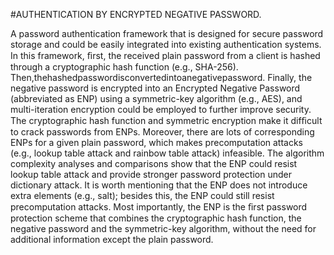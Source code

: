 #AUTHENTICATION BY ENCRYPTED NEGATIVE PASSWORD.

 A password authentication framework that is designed for secure password storage and could be easily integrated into existing authentication systems.
  In this framework, ﬁrst, the received plain password from a client is hashed through a cryptographic hash function (e.g., SHA-256). 
  Then,thehashedpasswordisconvertedintoanegativepassword. 
Finally, the negative password is encrypted into an Encrypted Negative Password (abbreviated as ENP) using a symmetric-key algorithm (e.g., AES), and multi-iteration encryption could be employed to further improve security.
 The cryptographic hash function and symmetric encryption make it difﬁcult to crack passwords from ENPs.
 Moreover, there are lots of corresponding ENPs for a given plain password, which makes precomputation attacks (e.g., lookup table attack and rainbow table attack) infeasible. The algorithm complexity analyses and comparisons show that the ENP could resist lookup table attack and provide stronger password protection under dictionary attack. It is worth mentioning that the ENP does not introduce extra elements (e.g., salt); besides this, the ENP could still resist precomputation attacks. Most importantly, the ENP is the ﬁrst password protection scheme that combines the cryptographic hash function, the negative password and the symmetric-key algorithm,
 without the need for additional information except the plain password.
